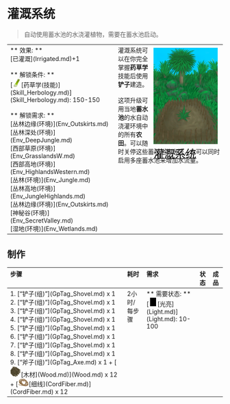 # 灌溉系统  
> 自动使用蓄水池的水浇灌植物，需要在蓄水池启动。  
  
<table class="table table-bordered" data-toggle="table"  data-show-header="false"><thead style="display:none"><tr ><th  style="width:50%;text-align:left;vertical-align:top;"  >title</th><th  style="width:50%;text-align:left;vertical-align:top;"  ></th></tr></thead><tr ><td  style="width:50%;text-align:left;vertical-align:top;"  >** 效果: **<br>[已灌溉](Irrigated.md)+1<br><br>** 解锁条件: **<br>[<div style="width:20px;display:inline-block;text-align:center"><img decoding="async" src="../wiki/Sprite/LemonGrassStalks.png" href="a.md" style="max-width:20px;max-height:20px;"></div>[药草学(技能)](Skill_Herbology.md)](Skill_Herbology.md): 150-150<br><br>** 解锁需求: **<br>[丛林边缘(环境)](Env_Outskirts.md)<br>[丛林深处(环境)](Env_DeepJungle.md)<br>[西部草原(环境)](Env_GrasslandsW.md)<br>[西部高地(环境)](Env_HighlandsWestern.md)<br>[丛林(环境)](Env_Jungle.md)<br>[丛林高地(环境)](Env_JungleHighlands.md)<br>[丛林边缘(环境)](Env_Outskirts.md)<br>[神秘谷(环境)](Env_SecretValley.md)<br>[湿地(环境)](Env_Wetlands.md)</td><td  style="width:50%;text-align:left;vertical-align:top;"  ><div style="float:right; margin:5px"><div class="gamecard" style="width:150px; height:225px;"><a href="Imp_Irrigation.md" style="color:black"><img decoding="async" src="../wiki/Sprite/CropPlotGrowing.png" class="cardimage" style="max-width:150px;max-height:225px;"><span style="font-size: 25px;">灌溉系统</span></a></div></div>灌溉系统可以在你完全掌握<b>药草学</b>技能后使用<b>铲子</b>建造。<br><br>这项升级可用当地<b>蓄水池</b>的水自动浇灌环境中的所有<b>农田</b>。可以随时关停这些蓄水池的水流，也可以同时启用多座蓄水池来增加水流量。</td></tr></tbody></table>  
  
## 制作  
<table class="table table-bordered" data-toggle="table"  ><thead style=""><tr ><th  style="text-align:left;vertical-align:top;"  >步骤</th><th  style="text-align:left;vertical-align:top;"  >耗时</th><th  style="text-align:left;vertical-align:top;"  >需求</th><th  style="text-align:left;vertical-align:top;"  data-sortable="true"  >状态</th><th  style="text-align:left;vertical-align:top;"  data-sortable="true"  >成品</th></tr></thead><tr ><td  style="text-align:left;vertical-align:top;"  >1. [“铲子(组)”](GpTag_Shovel.md) x 1<br>2. [“铲子(组)”](GpTag_Shovel.md) x 1<br>3. [“铲子(组)”](GpTag_Shovel.md) x 1<br>4. [“铲子(组)”](GpTag_Shovel.md) x 1<br>5. [“铲子(组)”](GpTag_Shovel.md) x 1<br>6. [“铲子(组)”](GpTag_Shovel.md) x 1<br>7. [“铲子(组)”](GpTag_Shovel.md) x 1<br>8. [“铲子(组)”](GpTag_Shovel.md) x 1<br>9. [“斧子(组)”](GpTag_Axe.md) x 1 + [<div style="width:25px;display:inline-block;text-align:center"><img decoding="async" src="../wiki/Sprite/Firewood.png" href="a.md" style="max-width:25px;max-height:25px;"></div>[木材](Wood.md)](Wood.md) x 12 + [<div style="width:25px;display:inline-block;text-align:center"><img decoding="async" src="../wiki/Sprite/CordFiber.png" href="a.md" style="max-width:25px;max-height:25px;"></div>[细线](CordFiber.md)](CordFiber.md) x 12</td><td  style="text-align:left;vertical-align:top;"  ><font data-toggle="tooltip" data-placement="top" title="8TP">2小时</font>/每步骤</td><td  style="text-align:left;vertical-align:top;"  >** 需要状态: **<br>[<div style="width:20px;display:inline-block;text-align:center"><img decoding="async" src="../wiki/Sprite/Darkness.png" href="a.md" style="max-width:20px;max-height:20px;"></div>[光亮](Light.md)](Light.md): 10-100</td><td  style="text-align:left;vertical-align:top;"  ></td><td  style="text-align:left;vertical-align:top;"  ></td></tr></tbody></table>  
  


<script>document.title="灌溉系统 - 卡牌生存百科 Card Survival Wiki";</script>